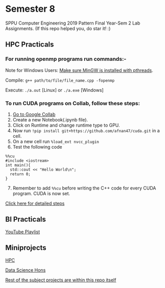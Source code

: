 # Semester 8
SPPU Computer Engineering 2019 Pattern Final Year-Sem 2 Lab Assignments.
(If this repo helped you, do star it! :)

## HPC Practicals
### For running openmp programs run commands:- 
Note for Windows Users: [Make sure MinGW is installed with pthreads](https://stackoverflow.com/a/39256203).

Compile: `g++ path/to/file/file_name.cpp -fopenmp`

Execute: `./a.out` [Linux] or `./a.exe` [Windows]
 
 

### To run CUDA programs on Collab, follow these steps:
1. [Go to Google Collab](https://colab.research.google.com)
2. Create a new Notebook(.ipynb file).
3. Click on Runtime and change runtime type to GPU.
4. Now run `!pip install git+https://github.com/afnan47/cuda.git` in a cell.
5. On a new cell run `%load_ext nvcc_plugin`
6. Test the following code
```
%%cu
#include <iostream>
int main(){
  std::cout << "Hello World\n";
  return 0;
}
```

7. Remember to add `%%cu` before writing the C++ code for every CUDA program. CUDA is now set.

[Click here for detailed steps](https://www.geeksforgeeks.org/how-to-run-cuda-c-c-on-jupyter-notebook-in-google-colaboratory/)
## BI Practicals
[YouTube Playlist](https://youtube.com/playlist?list=PLf2Wj8X3RbBRy-zlDkrbMPuFbb6peTeTG)

## Miniprojects
[HPC](https://github.com/afnan47/Quicksort-Using-MPI)

[Data Science Hons](https://github.com/afnan47/APReF-using-python3)

[Rest of the subject projects are within this repo itself](https://github.com/afnan47/sem8)

